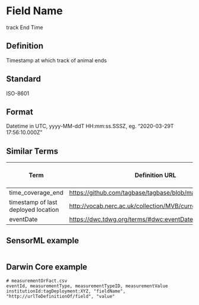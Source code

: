 # Field Name
track End Time

## Definition 
Timestamp at which track of animal ends

## Standard
ISO-8601

## Format
Datetime in UTC, yyyy-MM-ddT HH:mm:ss.SSSZ, eg. “2020-03-29T 17:56:10.000Z”

## Similar Terms 
|Term|Definition URL|Source Vocabulary Publisher/Creator|
|----|----------|-----------------|
|time_coverage_end|https://github.com/tagbase/tagbase/blob/master/eTag|Tagbase|
|timestamp of last deployed location|http://vocab.nerc.ac.uk/collection/MVB/current/MVB000241/|Movebank|
|eventDate|https://dwc.tdwg.org/terms/#dwc:eventDate|DarwinCore|

## SensorML example
```xml

```
## Darwin Core example
```csv
# measurementOrFact.csv
eventId, measurementType, measurementTypeID, measurementValue
institutionId:tagDeployment:XYZ, "fieldName", "http://urlToDefinitionOf/field", "value"
```
